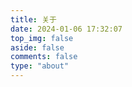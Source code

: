 ```yaml
---
title: 关于
date: 2024-01-06 17:32:07
top_img: false
aside: false
comments: false
type: "about"
---
```

